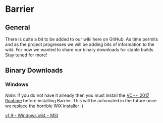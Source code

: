 # Barrier

## General

There is quite a bit to be added to our wiki here on GitHub. As time permits and as the project progresses we will be adding bits of information to the wiki. For now we wanted to share our binary downloads for stable builds. Stay tuned for more!

## Binary Downloads

### Windows
*Note:* If you do not have it already then you must install the [VC++ 2017 Runtime](https://aka.ms/vs/15/release/VC_redist.x64.exe) before installing Barrier. This will be automated in the future once we replace the horrible WiX installer :)

[v1.9 - Windows x64 - MSI](http://debauchee.atwebpages.com/download/Barrier-v1.9.msi)
